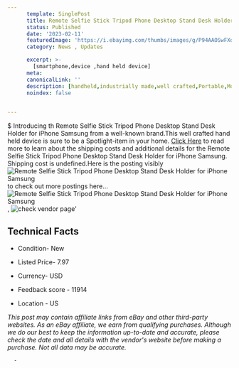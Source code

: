 ```yaml
---
      template: SinglePost
      title: Remote Selfie Stick Tripod Phone Desktop Stand Desk Holder for iPhone Samsung
      status: Published
      date: '2023-02-11'
      featuredImage: 'https://i.ebayimg.com/thumbs/images/g/P94AAOSwFXdjdAix/s-l225.jpg'
      category: News , Updates

      excerpt: >-
        [smartphone,device ,hand held device]
      meta:
      canonicalLink: ''
      description: [handheld,industrially made,well crafted,Portable,Mobile,Compact,Convenient,Lightweight,Maneuverable,Man-portable,Miniature,Carriable,Hand-held,Light,Holdable,Transportable,Mobile device,Pocket-sized,On-the-go,Wireless,Cordless,Compact size,Convenient size, smartphone,device ,hand held device]
      noindex: false
      

---
```

$
      Introducing th Remote Selfie Stick Tripod Phone Desktop Stand Desk Holder for iPhone Samsung from a well-known brand.This well crafted hand held device is sure to be a Spotlight-item in your home. [Click Here](https://www.ebay.com/itm/354395252729?hash=item52839a67f9%3Ag%3AP94AAOSwFXdjdAix&mkevt=1&mkcid=1&mkrid=711-53200-19255-0&campid=%253CePNCampaignId%253E&customid=%253CreferenceId%253E&toolid=10049) to read more to learn about the shipping costs and additional details for the Remote Selfie Stick Tripod Phone Desktop Stand Desk Holder for iPhone Samsung. Shipping cost is undefined.Here is the posting visibly ![Remote Selfie Stick Tripod Phone Desktop Stand Desk Holder for iPhone Samsung](https://i.ebayimg.com/thumbs/images/g/P94AAOSwFXdjdAix/s-l225.jpg) to check out more postings here... ![Remote Selfie Stick Tripod Phone Desktop Stand Desk Holder for iPhone Samsung](https://i.ebayimg.com/images/g/P94AAOSwFXdjdAix/s-l1200.jpg), ![check vendor page](https://origin-galleryplus.ebayimg.com/ws/web/354395252729_2_0_1/225x225.jpg,https://origin-galleryplus.ebayimg.com/ws/web/354395252729_3_0_1/225x225.jpg,https://origin-galleryplus.ebayimg.com/ws/web/354395252729_4_0_1/225x225.jpg,https://origin-galleryplus.ebayimg.com/ws/web/354395252729_5_0_1/225x225.jpg,https://origin-galleryplus.ebayimg.com/ws/web/354395252729_6_0_1/225x225.jpg,https://origin-galleryplus.ebayimg.com/ws/web/354395252729_7_0_1/225x225.jpg,https://origin-galleryplus.ebayimg.com/ws/web/354395252729_8_0_1/225x225.jpg,https://origin-galleryplus.ebayimg.com/ws/web/354395252729_9_0_1/225x225.jpg,https://origin-galleryplus.ebayimg.com/ws/web/354395252729_10_0_1/225x225.jpg)'

      

 ## Technical Facts 



     
      

 - Condition- New 


      

 - Listed Price- 7.97 


      

 - Currency- USD 


      

 - Feedback score - 11914 


      

 - Location - US 


      
      

 *_This post may contain affiliate links from eBay and other third-party websites. As an eBay affiliate, we earn from qualifying purchases. Although we do our best to keep the information up-to-date and accurate, please check the date and all details with the vendor's website before making a purchase. Not all data may be accurate._*




      -
